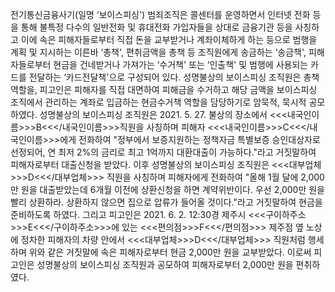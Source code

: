 전기통신금융사기(일명 ‘보이스피싱') 범죄조직은 콜센터를 운영하면서 인터넷 전화 등을 통해 불특정 다수의 일반전화 및 휴대전화 가입자들을 상대로 금융기관 등을 사칭하고 이에 속은 피해자들로부터 직접 돈을 교부받거나 계좌이체하게 하는 등으로 범행을 계획 및 지시하는 이른바 ‘총책', 편취금액을 총책 등 조직원에게 송금하는 ‘송금책', 피해자들로부터 현금을 건네받거나 가져가는 ‘수거책' 또는 ‘인출책' 및 범행에 사용되는 카드를 전달하는 ‘카드전달책'으로 구성되어 있다.
성명불상의 보이스피싱 조직원은 총책 역할을, 피고인은 피해자를 직접 대면하여 피해금을 수거하고 해당 금액을 보이스피싱 조직에서 관리하는 계좌로 입금하는 현금수거책 역할을 담당하기로 암묵적, 묵시적 공모하였다.
성명불상의 보이스피싱 조직원은 2021. 5. 27. 불상의 장소에서 <<<내국인이름>>>B<<</내국인이름>>>직원을 사칭하며 피해자 <<<내국인이름>>>C<<</내국인이름>>>에게 전화하여 "정부에서 보증지원하는 정책자금 특별보증 승인대상자로 선정되어, 연 최저 2%의 금리로 최고 1억까지 대환대출이 가능하다."라고 거짓말하여 피해자로부터 대출신청을 받았다.
이후 성명불상의 보이스피싱 조직원은 <<<대부업체>>>D<<</대부업체>>> 직원을 사칭하며 피해자에게 전화하여 "올해 1월 달에 2,000만 원을 대출받았는데 6개월 이전에 상환신청을 하면 계약위반이다. 우선 2,000만 원을 빨리 상환하라. 상환하지 않으면 집으로 압류가 들어올 것이다."라고 거짓말하여 현금을 준비하도록 하였다.
그리고 피고인은 2021. 6. 2. 12:30경 제주시 <<<구이하주소>>>E<<</구이하주소>>>에 있는 <<<편의점>>>F<<</편의점>>> 제주점 옆 노상에 정차한 피해자의 차량 안에서 <<<대부업체>>>D<<</대부업체>>> 직원처럼 행세하며 위와 같은 거짓말에 속은 피해자로부터 현금 2,000만 원을 교부받았다.
이로써 피고인은 성명불상의 보이스피싱 조직원과 공모하여 피해자로부터 2,000만 원을 편취하였다.